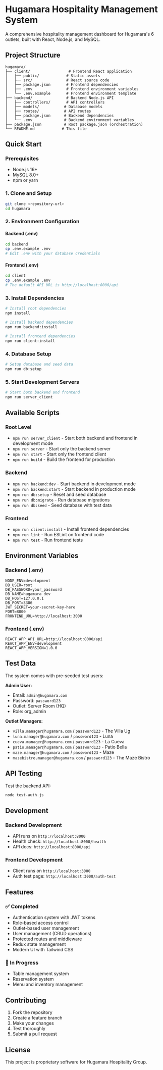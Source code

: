 # Hugamara Hospitality Management System

A comprehensive hospitality management dashboard for Hugamara's 6 outlets, built with React, Node.js, and MySQL.

## Project Structure

```
hugamara/
├── client/                 # Frontend React application
│   ├── public/            # Static assets
│   ├── src/               # React source code
│   ├── package.json       # Frontend dependencies
│   ├── .env               # Frontend environment variables
│   └── .env.example       # Frontend environment template
├── backend/               # Backend Node.js API
│   ├── controllers/       # API controllers
│   ├── models/           # Database models
│   ├── routes/           # API routes
│   ├── package.json      # Backend dependencies
│   └── .env              # Backend environment variables
├── package.json          # Root package.json (orchestration)
└── README.md            # This file
```

## Quick Start

### Prerequisites

- Node.js 16+
- MySQL 8.0+
- npm or yarn

### 1. Clone and Setup

```bash
git clone <repository-url>
cd hugamara
```

### 2. Environment Configuration

#### Backend (.env)

```bash
cd backend
cp .env.example .env
# Edit .env with your database credentials
```

#### Frontend (.env)

```bash
cd client
cp .env.example .env
# The default API URL is http://localhost:8000/api
```

### 3. Install Dependencies

```bash
# Install root dependencies
npm install

# Install backend dependencies
npm run backend:install

# Install frontend dependencies
npm run client:install
```

### 4. Database Setup

```bash
# Setup database and seed data
npm run db:setup
```

### 5. Start Development Servers

```bash
# Start both backend and frontend
npm run server_client
```

## Available Scripts

### Root Level

- `npm run server_client` - Start both backend and frontend in development mode
- `npm run server` - Start only the backend server
- `npm run start` - Start only the frontend client
- `npm run build` - Build the frontend for production

### Backend

- `npm run backend:dev` - Start backend in development mode
- `npm run backend:start` - Start backend in production mode
- `npm run db:setup` - Reset and seed database
- `npm run db:migrate` - Run database migrations
- `npm run db:seed` - Seed database with test data

### Frontend

- `npm run client:install` - Install frontend dependencies
- `npm run lint` - Run ESLint on frontend code
- `npm run test` - Run frontend tests

## Environment Variables

### Backend (.env)

```env
NODE_ENV=development
DB_USER=root
DB_PASSWORD=your_password
DB_NAME=hugamara_dev
DB_HOST=127.0.0.1
DB_PORT=3306
JWT_SECRET=your-secret-key-here
PORT=8000
FRONTEND_URL=http://localhost:3000
```

### Frontend (.env)

```env
REACT_APP_API_URL=http://localhost:8000/api
REACT_APP_ENV=development
REACT_APP_VERSION=1.0.0
```

## Test Data

The system comes with pre-seeded test users:

**Admin User:**

- Email: `admin@hugamara.com`
- Password: `password123`
- Outlet: Server Room (HQ)
- Role: org_admin

**Outlet Managers:**

- `villa.manager@hugamara.com` / `password123` - The Villa Ug
- `luna.manager@hugamara.com` / `password123` - Luna
- `cueva.manager@hugamara.com` / `password123` - La Cueva
- `patio.manager@hugamara.com` / `password123` - Patio Bella
- `maze.manager@hugamara.com` / `password123` - Maze
- `mazebistro.manager@hugamara.com` / `password123` - The Maze Bistro

## API Testing

Test the backend API:

```bash
node test-auth.js
```

## Development

### Backend Development

- API runs on `http://localhost:8000`
- Health check: `http://localhost:8000/health`
- API docs: `http://localhost:8000/api`

### Frontend Development

- Client runs on `http://localhost:3000`
- Auth test page: `http://localhost:3000/auth-test`

## Features

### ✅ Completed

- Authentication system with JWT tokens
- Role-based access control
- Outlet-based user management
- User management (CRUD operations)
- Protected routes and middleware
- Redux state management
- Modern UI with Tailwind CSS

### 🚧 In Progress

- Table management system
- Reservation system
- Menu and inventory management

## Contributing

1. Fork the repository
2. Create a feature branch
3. Make your changes
4. Test thoroughly
5. Submit a pull request

## License

This project is proprietary software for Hugamara Hospitality Group.
